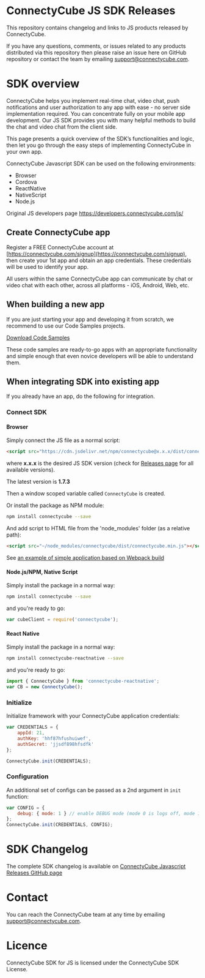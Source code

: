 # ConnectyCube JS SDK Releases

This repository contains changelog and links to JS products released by ConnectyCube.

If you have any questions, comments, or issues related to any products distributed via this repository then please raise an issue here on GitHub repository or contact the team by emailing [support@connectycube.com](mailto:support@connectycube.com).

# SDK overview

ConnectyCube helps you implement real-time chat, video chat, push notifications and user authorization to any app with ease - no server side implementation required. You can concentrate fully on your mobile app development. Our JS SDK provides you with many helpful methods to build the chat and video chat from the client side.

This page presents a quick overview of the SDK’s functionalities and logic, then let you go through the easy steps of implementing ConnectyCube in your own app.

ConnectyCube Javascript SDK can be used on the following environments:

- Browser
- Cordova
- ReactNative
- NativeScript
- Node.js


Original JS developers page https://developers.connectycube.com/js/

## Create ConnectyCube app

Register a FREE ConnectyCube account at [https://connectycube.com/signup](https://connectycube.com/signup), then create your 1st app and obtain an app credentials. These credentials will be used to identify your app.

All users within the same ConnectyCube app can communicate by chat or video chat with each other, across all platforms - iOS, Android, Web, etc.

## When building a new app

If you are just starting your app and developing it from scratch, we recommend to use our Code Samples projects.

[Download Code Samples](https://developers.connectycube.com/js/code-samples)

These code samples are ready-to-go apps with an appropriate functionality and simple enough that even novice developers will be able to understand them.

## When integrating SDK into existing app

If you already have an app, do the following for integration.

### Connect SDK

#### Browser

Simply connect the JS file as a normal script:

```html
<script src="https://cdn.jsdelivr.net/npm/connectycube@x.x.x/dist/connectycube.min.js"></script>
```

where **x.x.x** is the desired JS SDK version (check for [Releases page](https://github.com/ConnectyCube/connectycube-js-sdk-releases/releases) for all available versions).

The latest version is **1.7.3**

Then a window scoped variable called `ConnectyCube` is created.

Or install the package as NPM module:

```bash
npm install connectycube --save
```

And add script to HTML file from the 'node_modules' folder (as a relative path):

```html
<script src="~/node_modules/connectycube/dist/connectycube.min.js"></script>
```

See [an example of simple application based on Webpack build](https://github.com/ConnectyCube/connectycube-js-samples/tree/master/sample-webpack-build-app)

#### Node.js/NPM, Native Script

Simply install the package in a normal way:

```bash
npm install connectycube --save
```

and you're ready to go:

```javascript
var cubeClient = require('connectycube');
```

#### React Native

Simply install the package in a normal way:

```bash
npm install connectycube-reactnative --save
```

and you're ready to go:

```javascript
import { ConnectyCube } from 'connectycube-reactnative';
var CB = new ConnectyCube();
```

### Initialize

Initialize framework with your ConnectyCube application credentials:

```javascript
var CREDENTIALS = {
    appId: 21,
    authKey: 'hhf87hfushuiwef',
    authSecret: 'jjsdf898hfsdfk'
};

ConnectyCube.init(CREDENTIALS);
```

### Configuration

An additional set of configs can be passed as a 2nd argument in `init` function:

```javascript
var CONFIG = {
    debug: { mode: 1 } // enable DEBUG mode (mode 0 is logs off, mode 1 -> console.log())
};
ConnectyCube.init(CREDENTIALS, CONFIG);
```

# SDK Changelog

The complete SDK changelog is available on [ConnectyCube Javascript Releases GitHub page](https://github.com/ConnectyCube/connectycube-js-sdk-releases/releases)

# Contact

You can reach the ConnectyCube team at any time by emailing [support@connectycube.com](mailto:support@connectycube.com).

# Licence

ConnectyCube SDK for JS is licensed under the ConnectyCube SDK License.
